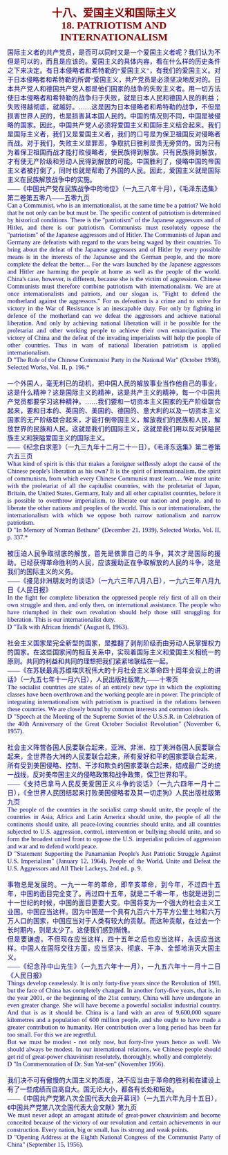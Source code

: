 <td>&#13;
			<p align="center" style="margin: 10px 5px"><b>&#13;
			<font size="5" color="#800000">十八、爱国主义和国际主义<br/>&#13;
			<font face="Times New Roman">18. PATRIOTISM AND INTERNATIONALISM</font></font></b></p></td>&#13;
			<td>&#13;
			<p align="justify" style="margin: 10px 5px">&#13;
			<font color="#000080" face="Times New Roman">&#13;
			<span style="font-size: 11pt">&#13;
			国际主义者的共产党员，是否可以同时又是一个爱国主义者呢？我们认为不但是可以的，而且是应该的。爱国主义的具体内容，看在什么样的历史条件之下来决定。有日本侵略者和希特勒的“爱国主义”，有我们的爱国主义。对于日本侵略者和希特勒的所谓“爱国主义，共产党员是必须坚决地反对的。日本共产党人和德国共产党人都是他们国家的战争的失败主义者。用一切方法使日本侵略者和希特勒的战争归于失败，就是日本人民和德国人民的利益；失败得越彻底，就越好。……这是因为日本侵略者和希特勒的战争，不但是损害世界人民的，也是损害其本国人民的。中国的情况则不同，中国是被侵略的国家。因此，中国共产党人必须将爱国主义和国际主义结合起来。我们是国际主义者，我们又是爱国主义者，我们的口号是为保卫祖国反对侵略者而战。对于我们，失败主义是罪恶，争取抗日胜利是责无旁贷的。因为只有为着保卫祖国而战才能打败侵略者，使民族得到解放。只有民族得到解放，才有使无产阶级和劳动人民得到解放的可能。中国胜利了，侵略中国的帝国主义者被打倒了，同时也就是帮助了外国的人民。因此，爱国主义就是国际主义在民族解放战争中的实施。<br/>&#13;
			――《中国共产党在民族战争中的地位》（一九三八年十月），《毛泽东选集》第二卷第五零八――五零九页<br/>&#13;
			Can a Communist, who is an internationalist, at the same time be a &#13;
			patriot? We hold that he not only can be but must be. The specific &#13;
			content of patriotism is determined by historical conditions. There &#13;
			is the "patriotism" of the Japanese aggressors and of Hitler, and &#13;
			there is our patriotism. Communists must resolutely oppose the &#13;
			"patriotism" of the Japanese aggressors and of Hitler. The &#13;
			Communists of Japan and Germany are defeatists with regard to the &#13;
			wars being waged by their countries. To bring about the defeat of &#13;
			the Japanese aggressors and of Hitler by every possible means is in &#13;
			the interests of the Japanese and the German people, and the more &#13;
			complete the defeat the better.... For the wars launched by the &#13;
			Japanese aggressors and Hitler are harming the people at home as &#13;
			well as the people of the world. China's case, however, is &#13;
			different, because she is the victim of aggression. Chinese &#13;
			Communists must therefore combine patriotism with internationalism. &#13;
			We are at once internationalists and patriots, and our slogan is, &#13;
			"Fight to defend the motherland against the aggressors." For us &#13;
			defeatism is a crime and to strive for victory in the War of &#13;
			Resistance is an inescapable duty. For only by fighting in defence of &#13;
			the motherland can we defeat the aggressors and achieve national &#13;
			liberation. And only by achieving national liberation will it be &#13;
			possible for the proletariat and other working people to achieve &#13;
			their own emancipation. The victory of China and the defeat of the &#13;
			invading imperialists will help the people of other countries. Thus &#13;
			in wars of national liberation patriotism is applied &#13;
			internationalism.<br/>&#13;
			D "The Role of the Chinese Communist Party in the National War" &#13;
			(October 1938), Selected Works, Vol. II, p. 196.*<br/>&#13;
			<br/>&#13;
			一个外国人，毫无利已的动机，把中国人民的解放事业当作他自己的事业，这是什么精神？这是国际主义的精神，这是共产主义的精神，每一个中国共产党员都要学习这种精神。……我们要和一切资本主义国家的无产阶级联合起来，要和日本的、英国的、美国的、德国的、意大利的以及一切资本主义国家的无产阶级联合起来，才能打倒帝国主义，解放我们的民族和人民，解放世界的民族和人民。这就是我们的国际主义，这就是我们用以反对狭隘民族主义和狭隘爱国主义的国际主义。<br/>&#13;
			――《纪念白求恩》（一九三九年十二月二十一日），《毛泽东选集》第二卷第六五三页<br/>&#13;
			What kind of spirit is this that makes a foreigner selflessly adopt &#13;
			the cause of the Chinese people's liberation as his own? It is the &#13;
			spirit of internationalism, the spirit of communism, from which &#13;
			every Chinese Communist must learn.... We must unite with the &#13;
			proletariat of all the capitalist countries, with the proletariat of &#13;
			Japan, Britain, the United States, Germany, Italy and all other &#13;
			capitalist countries, before it is possible to overthrow &#13;
			imperialism, to liberate our nation and people, and to liberate the &#13;
			other nations and peoples of the world. This is our &#13;
			internationalism, the internationalism with which we oppose both &#13;
			narrow nationalism and narrow patriotism.<br/>&#13;
			D "In Memory of Norman Bethune" (December 21, 1939), Selected Works, &#13;
			Vol. II, p. 337.*<br/>&#13;
			<br/>&#13;
			被压迫人民争取彻底的解放，首先是依靠自己的斗争，其次才是国际的援助。已经获得革命胜利的人民，应该援助正在争取解放的人民的斗争，这是我们的国际主义的义务。<br/>&#13;
			――《接见非洲朋友时的谈话》（一九六三年八月八日），一九六三年八月九日《人民日报》<br/>&#13;
			In the fight for complete liberation the oppressed people rely first &#13;
			of all on their own struggle and then, and only then, on &#13;
			international assistance. The people who have triumphed in their own &#13;
			revolution should help those still struggling for liberation. This &#13;
			is our internationalist duty.<br/>&#13;
			D "Talk with African friends" (August 8, 1963).<br/>&#13;
			<br/>&#13;
			社会主义国家是完全新型的国家，是推翻了剥削阶级而由劳动人民掌握权力的国家。在这些国家间的相互关系中，实现着国际主义和爱国主义相统一的原则。共同的利益和共同的理想把我们紧紧地联结在一起。<br/>&#13;
			――《在苏联最高苏维埃庆祝伟大的十月社会主义革命四十周年会议上的讲话》（一九五七年十一月六日），人民出版社版第九――十零页<br/>&#13;
			The socialist countries are states of an entirely new type in which &#13;
			the exploiting classes have been overthrown and the working people &#13;
			are in power. The principle of integrating internationalism with &#13;
			patriotism is practised in the relations between these countries. We &#13;
			are closely bound by common interests and common ideals.<br/>&#13;
			D "Speech at the Meeting of the Supreme Soviet of the U.S.S.R. in &#13;
			Celebration of the 40th Anniversary of the Great October Socialist &#13;
			Revolution" (November 6, 1957).<br/>&#13;
			<br/>&#13;
			社会主义阵营各国人民要联合起来，亚洲、非洲、拉丁美洲各国人民要联合起来，全世界各大洲的人民要联合起来，所有爱好和平的国家要联合起来，所有受到美国侵略、控制、干涉和欺负的国家要联合起来，结成最广泛的统一战线，反对美帝国主义的侵略政策和战争政策，保卫世界和平。<br/>&#13;
			――《支持巴拿马人民反美爱国正义斗争的谈话》（一九六四年一月十二日），《全世界人民团结起来打败美国侵略者及其一切走狗》人民出版社版第九页<br/>&#13;
			The people of the countries in the socialist camp should unite, the &#13;
			people of the countries in Asia, Africa and Latin America should &#13;
			unite, the people of all the continents should unite, all &#13;
			peace-loving countries should unite, and all countries subjected to &#13;
			U.S. aggression, control, intervention or bullying should unite, and &#13;
			so form the broadest united front to oppose the U.S. imperialist &#13;
			policies of aggression and war and to defend world peace.<br/>&#13;
			D "Statement Supporting the Panamanian People's Just Patriotic &#13;
			Struggle Against U.S. Imperialism" (January 12, 1964), People of the &#13;
			World, Unite and Defeat the U.S. Aggressors and All Their Lackeys, &#13;
			2nd ed., p. 9.<br/>&#13;
			<br/>&#13;
			事物总是发展的。一九一一年的革命，即辛亥革命，到今年，不过四十五年，中国的面目完全变了。再过四十五年，就是二千零一年，也就是进到二十一世纪的时候，中国的面目更要大变。中国将变为一个强大的社会主义工业国。中国应当这样。因为中国是一个具有九百六十万平方公里土地和六万万人口的国家，中国应当对于人类有较大的贡献。而这种贡献，在过去一个长时期内，则是太少了。这使我们感到惭愧。<br/>&#13;
			但是要谦虚。不但现在应当这样，四十五年之后也应当这样，永远应当这样。中国人在国际交往方面，应当坚决、彻底、干净、全部地消灭大国主义。<br/>&#13;
			――《纪念孙中山先生》（一九五六年十一月），一九五六年十一月十二日《人民日报》<br/>&#13;
			Things develop ceaselessly. It is only forty-five years since the &#13;
			Revolution of 19II, but the face of China has completely changed. In &#13;
			another forty-five years, that is, in the year 2001, or the &#13;
			beginning of the 21st century, China will have undergone an even &#13;
			greater change. She will have become a powerful socialist industrial &#13;
			country. And that is as it should be. China is a land with an area &#13;
			of 9,600,000 square kilometres and a population of 600 million &#13;
			people, and she ought to have made a greater contribution to &#13;
			humanity. Her contribution over a long period has been far too &#13;
			small. For this we are regretful.<br/>&#13;
			But we must be modest - not only now, but forty-five years hence as &#13;
			well. We should always be modest. In our international relations, we &#13;
			Chinese people should get rid of great-power chauvinism resolutely, &#13;
			thoroughly, wholly and completely.<br/>&#13;
			D "In Commemoration of Dr. Sun Yat-sen" (November 1956).<br/>&#13;
			<br/>&#13;
			我们决不可有傲慢的大国主义的态度，决不应当由于革命的胜利和在建设上有了一些成绩而自高自大。国无论大小，都各有长处和短处。<br/>&#13;
			――《中国共产党第八次全国代表大会开幕词》（一九五六年九月十五日），《中国共产党第八次全国代表大会文献》第九页<br/>&#13;
			We must never adopt an arrogant attitude of great-power chauvinism &#13;
			and become conceited because of the victory of our revolution and &#13;
			certain achievements in our construction. Every nation, big or &#13;
			small, has its strong and weak points.<br/>&#13;
			D "Opening Address at the Eighth National Congress of the Communist &#13;
			Party of China" (September 15, 1956).</span></font></p></td>&#13;
		